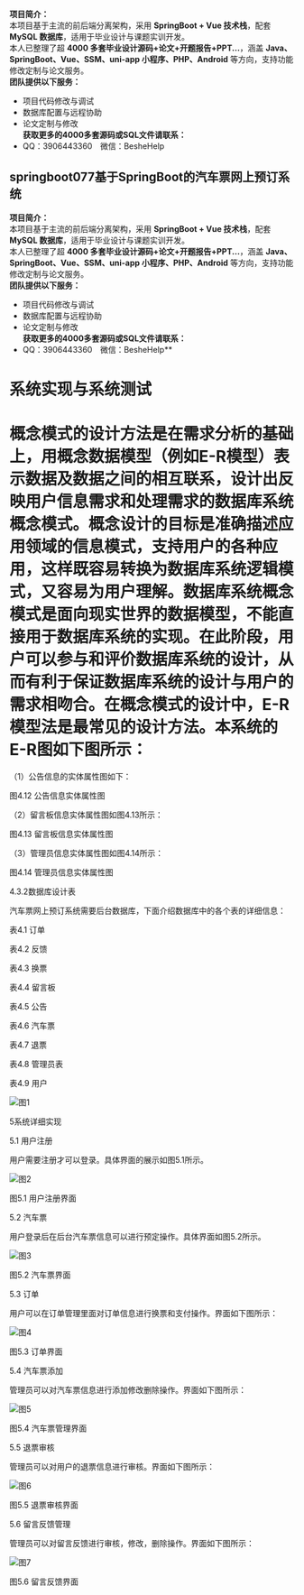 **项目简介：**  
本项目基于主流的前后端分离架构，采用 **SpringBoot + Vue 技术栈**，配套 **MySQL 数据库**，适用于毕业设计与课题实训开发。  
本人已整理了超 **4000 多套毕业设计源码+论文+开题报告+PPT...**，涵盖 **Java、SpringBoot、Vue、SSM、uni-app 小程序、PHP、Android** 等方向，支持功能修改定制与论文服务。  
**团队提供以下服务：**  
- 项目代码修改与调试  
- 数据库配置与远程协助  
- 论文定制与修改  
**获取更多的4000多套源码或SQL文件请联系：**  
- QQ：3906443360 微信：BesheHelp


## springboot077基于SpringBoot的汽车票网上预订系统

**项目简介：**  
本项目基于主流的前后端分离架构，采用 **SpringBoot + Vue 技术栈**，配套 **MySQL 数据库**，适用于毕业设计与课题实训开发。  
本人已整理了超 **4000 多套毕业设计源码+论文+开题报告+PPT...**，涵盖 **Java、SpringBoot、Vue、SSM、uni-app 小程序、PHP、Android** 等方向，支持功能修改定制与论文服务。  
**团队提供以下服务：**  
- 项目代码修改与调试  
- 数据库配置与远程协助  
- 论文定制与修改  
**获取更多的4000多套源码或SQL文件请联系：**  
- QQ：3906443360 微信：BesheHelp**


# 系统实现与系统测试

# 概念模式的设计方法是在需求分析的基础上，用概念数据模型（例如E-R模型）表示数据及数据之间的相互联系，设计出反映用户信息需求和处理需求的数据库系统概念模式。概念设计的目标是准确描述应用领域的信息模式，支持用户的各种应用，这样既容易转换为数据库系统逻辑模式，又容易为用户理解。数据库系统概念模式是面向现实世界的数据模型，不能直接用于数据库系统的实现。在此阶段，用户可以参与和评价数据库系统的设计，从而有利于保证数据库系统的设计与用户的需求相吻合。在概念模式的设计中，E-R模型法是最常见的设计方法。本系统的E-R图如下图所示：

（1）公告信息的实体属性图如下：

图4.12  公告信息实体属性图

（2）留言板信息实体属性图如图4.13所示：

图4.13  留言板信息实体属性图

（3）管理员信息实体属性图如图4.14所示：

图4.14 管理员信息实体属性图

4.3.2数据库设计表

汽车票网上预订系统需要后台数据库，下面介绍数据库中的各个表的详细信息：

表4.1 订单

表4.2 反馈

表4.3 换票

表4.4 留言板

表4.5 公告

表4.6 汽车票

表4.7 退票

表4.8 管理员表

表4.9 用户

![图1](images/image_0.gif)

5系统详细实现

5.1 用户注册

用户需要注册才可以登录。具体界面的展示如图5.1所示。

![图2](images/image_1.png)

图5.1 用户注册界面

5.2 汽车票

用户登录后在后台汽车票信息可以进行预定操作。具体界面如图5.2所示。

![图3](images/image_2.png)

图5.2 汽车票界面

5.3 订单

用户可以在订单管理里面对订单信息进行换票和支付操作。界面如下图所示：

![图4](images/image_3.png)

图5.3 订单界面

5.4 汽车票添加

管理员可以对汽车票信息进行添加修改删除操作。界面如下图所示：

![图5](images/image_4.png)

图5.4 汽车票管理界面

5.5 退票审核

管理员可以对用户的退票信息进行审核。界面如下图所示：

![图6](images/image_5.png)

图5.5 退票审核界面

5.6 留言反馈管理

管理员可以对留言反馈进行审核，修改，删除操作。界面如下图所示：

![图7](images/image_6.png)

图5.6 留言反馈界面

